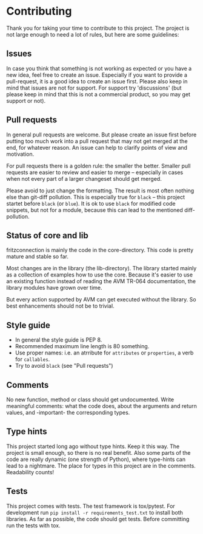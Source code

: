 # Contributing

Thank you for taking your time to contribute to this project.
The project is not large enough to need a lot of rules, but here are some guidelines:


## Issues

In case you think that something is not working as expected or you have a new idea, feel free to create an issue. Especially if you want to provide a pull-request, it is a good idea to create an issue first. Please also keep in mind that issues are not for support. For support try 'discussions' (but please keep in mind that this is not a commercial product, so you may get support or not).


## Pull requests

In general pull requests are welcome. But please create an issue first before putting too much work into a pull request that may not get merged at the end, for whatever reason. An issue can help to clarify points of view and motivation.

For pull requests there is a golden rule: the smaller the better. Smaller pull requests are easier to review and easier to merge – especially in cases when not every part of a larger changeset should get merged.

Please avoid to just change the formatting. The result is most often nothing else than git-diff pollution. This is especially true for `black` – this project startet before `black` (or `blue`). It is ok to use `black` for modified code snippets, but not for a module, because this can lead to the mentioned diff-pollution.


## Status of core and lib

fritzconnection is mainly the code in the core-directory. This code is pretty mature and stable so far.

Most changes are in the library (the lib-directory). The library started mainly as a collection of examples how to use the core. Because it's easier to use an existing function instead of reading the AVM TR-064 documentation, the library modules have grown over time.

But every action supported by AVM can get executed without the library. So best enhancements should not be to trivial.


## Style guide

- In general the style guide is PEP 8.
- Recommended maximum line length is 80 something.
- Use proper names: i.e. an atrribute for `attributes` or `properties`, a verb for `callables`.
- Try to avoid `black` (see "Pull requests")


## Comments

No new function, method or class should get undocumented. Write meaningful comments: what the code does, about the arguments and return values, and -important- the corresponding types.


## Type hints

This project started long ago without type hints. Keep it this way. The project is small enough, so there is no real benefit. Also some parts of the code are really dynamic (one strength of Python), where type-hints can lead to a nightmare. The place for types in this project are in the comments. Readability counts!


## Tests

This project comes with tests. The test framework is tox/pytest. For development run `pip install -r requirements_test.txt` to install both libraries. As far as possible, the code should get tests. Before committing run the tests with tox.

